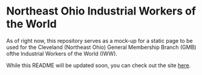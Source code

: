 # Northeast Ohio Industrial Workers of the World 

As of right now, this repository serves as a mock-up for a static page to be used for the Cleveland (Northeast Ohio) General Membership Branch (GMB) ofthe Industrial Workers of the World (IWW).

While this README will be updated soon, you can check out the site [here](cleiww.org).
